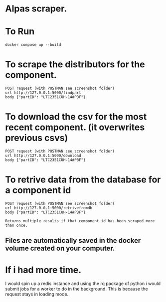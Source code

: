# Alpas scraper.

# To Run
    docker compose up --build 

# To scrape the distributors for the component.

    POST request (with POSTMAN see screenshot folder)
    url http://127.0.0.1:5000/findpart
    body {"partID": "LTC2351CUH-14#PBF"}

# To download the csv for the most recent component. (it overwrites previous csvs)

    POST request (with POSTMAN see screenshot folder)
    url http://127.0.0.1:5000/download
    body {"partID": "LTC2351CUH-14#PBF"}

# To retrive data from the database for a component id 

    POST request (with POSTMAN see screenshot folder)
    url http://127.0.0.1:5000/retrivefromdb
    body {"partID": "LTC2351CUH-14#PBF"}

    Returns multiple results if that component id has been scraped more than once.

## Files are automatically saved in the docker volume created on your computer.

# If i had more time.

I would spin up a redis instance and using the rq package of python i would submit jobs for a worker to do in the background. This is because the request stays in loading mode. 

